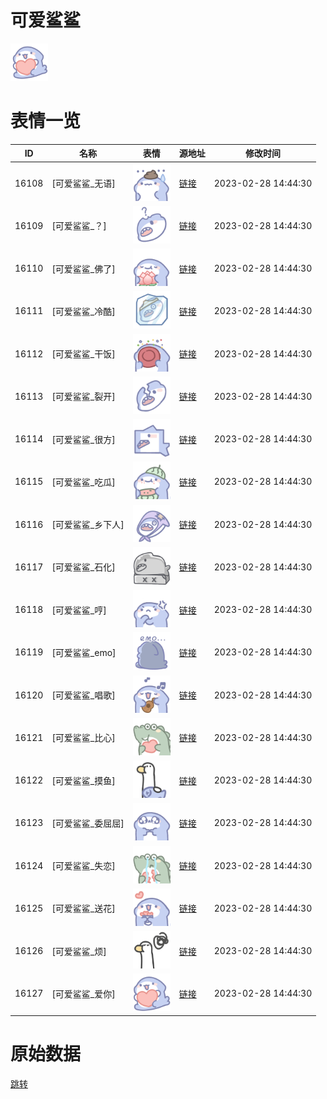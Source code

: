# 可爱鲨鲨

<img src="./cover.png" height="60" alt="cover" />

# 表情一览

|ID|名称|表情|源地址|修改时间|
|----|----|----|----|----|
|16108|[可爱鲨鲨_无语]|<img src="./pic/016108_%5B可爱鲨鲨_无语%5D.png" height="60" alt="无语"/>|[链接](https://i0.hdslb.com/bfs/garb/4d85be98a10b156bacc2d164003ea9c1bfc794fd.png)|2023-02-28 14:44:30|
|16109|[可爱鲨鲨_？]|<img src="./pic/016109_%5B可爱鲨鲨_？%5D.png" height="60" alt="？"/>|[链接](https://i0.hdslb.com/bfs/garb/a7ec3ec7a35b92e216e2359b0206814a28399447.png)|2023-02-28 14:44:30|
|16110|[可爱鲨鲨_佛了]|<img src="./pic/016110_%5B可爱鲨鲨_佛了%5D.png" height="60" alt="佛了"/>|[链接](https://i0.hdslb.com/bfs/garb/41a8ea89854cbb86d5191a12693949cdf7fc9016.png)|2023-02-28 14:44:30|
|16111|[可爱鲨鲨_冷酷]|<img src="./pic/016111_%5B可爱鲨鲨_冷酷%5D.png" height="60" alt="冷酷"/>|[链接](https://i0.hdslb.com/bfs/garb/4058bfefff69684ca5e7da8d27bf0510f3389039.png)|2023-02-28 14:44:30|
|16112|[可爱鲨鲨_干饭]|<img src="./pic/016112_%5B可爱鲨鲨_干饭%5D.png" height="60" alt="干饭"/>|[链接](https://i0.hdslb.com/bfs/garb/aee163ae51a8429e41bb315a9688b7d97d832d55.png)|2023-02-28 14:44:30|
|16113|[可爱鲨鲨_裂开]|<img src="./pic/016113_%5B可爱鲨鲨_裂开%5D.png" height="60" alt="裂开"/>|[链接](https://i0.hdslb.com/bfs/garb/89e0dbd30a712e85025a942b3693a987979aeaa3.png)|2023-02-28 14:44:30|
|16114|[可爱鲨鲨_很方]|<img src="./pic/016114_%5B可爱鲨鲨_很方%5D.png" height="60" alt="很方"/>|[链接](https://i0.hdslb.com/bfs/garb/92d9a931d7109cc7c910d910e3e29b16658fc9d4.png)|2023-02-28 14:44:30|
|16115|[可爱鲨鲨_吃瓜]|<img src="./pic/016115_%5B可爱鲨鲨_吃瓜%5D.png" height="60" alt="吃瓜"/>|[链接](https://i0.hdslb.com/bfs/garb/688762f5142c727b3ef4245cb55d76f5b886d329.png)|2023-02-28 14:44:30|
|16116|[可爱鲨鲨_乡下人]|<img src="./pic/016116_%5B可爱鲨鲨_乡下人%5D.png" height="60" alt="乡下人"/>|[链接](https://i0.hdslb.com/bfs/garb/3e9f6817bacec7abd3b7011e4e8c5c0322956b9a.png)|2023-02-28 14:44:30|
|16117|[可爱鲨鲨_石化]|<img src="./pic/016117_%5B可爱鲨鲨_石化%5D.png" height="60" alt="石化"/>|[链接](https://i0.hdslb.com/bfs/garb/9f2d9f447be9b76f0c8d693e05d617fb1d862fac.png)|2023-02-28 14:44:30|
|16118|[可爱鲨鲨_哼]|<img src="./pic/016118_%5B可爱鲨鲨_哼%5D.png" height="60" alt="哼"/>|[链接](https://i0.hdslb.com/bfs/garb/e07e1f405a27bd13923a1d3412fc0020d92ee497.png)|2023-02-28 14:44:30|
|16119|[可爱鲨鲨_emo]|<img src="./pic/016119_%5B可爱鲨鲨_emo%5D.png" height="60" alt="emo"/>|[链接](https://i0.hdslb.com/bfs/garb/ff8f6f78fe88d7c9134cc7a6a148df0fb3ca4536.png)|2023-02-28 14:44:30|
|16120|[可爱鲨鲨_唱歌]|<img src="./pic/016120_%5B可爱鲨鲨_唱歌%5D.png" height="60" alt="唱歌"/>|[链接](https://i0.hdslb.com/bfs/garb/3f978eaac7ef499b22c5a70fd2bd5fc5a9c2b9d4.png)|2023-02-28 14:44:30|
|16121|[可爱鲨鲨_比心]|<img src="./pic/016121_%5B可爱鲨鲨_比心%5D.png" height="60" alt="比心"/>|[链接](https://i0.hdslb.com/bfs/garb/f69c24ded10fd9009ce40150b982c04c7bb0af38.png)|2023-02-28 14:44:30|
|16122|[可爱鲨鲨_摸鱼]|<img src="./pic/016122_%5B可爱鲨鲨_摸鱼%5D.png" height="60" alt="摸鱼"/>|[链接](https://i0.hdslb.com/bfs/garb/dd820ef7dc239959ffc154c21b1996b6e79d62c6.png)|2023-02-28 14:44:30|
|16123|[可爱鲨鲨_委屈屈]|<img src="./pic/016123_%5B可爱鲨鲨_委屈屈%5D.png" height="60" alt="委屈屈"/>|[链接](https://i0.hdslb.com/bfs/garb/b813fdc1cad2456001f125a45e66be783ea17817.png)|2023-02-28 14:44:30|
|16124|[可爱鲨鲨_失恋]|<img src="./pic/016124_%5B可爱鲨鲨_失恋%5D.png" height="60" alt="失恋"/>|[链接](https://i0.hdslb.com/bfs/garb/be27a322d3742b9f9d214cb9a00762d5d0af2164.png)|2023-02-28 14:44:30|
|16125|[可爱鲨鲨_送花]|<img src="./pic/016125_%5B可爱鲨鲨_送花%5D.png" height="60" alt="送花"/>|[链接](https://i0.hdslb.com/bfs/garb/ae8dbd21166daf9d92536561dc707dc14163c89a.png)|2023-02-28 14:44:30|
|16126|[可爱鲨鲨_烦]|<img src="./pic/016126_%5B可爱鲨鲨_烦%5D.png" height="60" alt="烦"/>|[链接](https://i0.hdslb.com/bfs/garb/76d956c76202821cba718a6ac13271dbc2dc292d.png)|2023-02-28 14:44:30|
|16127|[可爱鲨鲨_爱你]|<img src="./pic/016127_%5B可爱鲨鲨_爱你%5D.png" height="60" alt="爱你"/>|[链接](https://i0.hdslb.com/bfs/garb/722ab495618d8716dc669903affdaab9ea506e59.png)|2023-02-28 14:44:30|

# 原始数据

[跳转](./raw.json)

